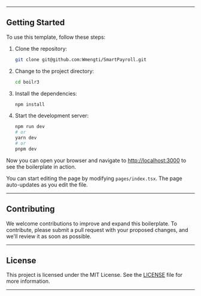 <!--
 * @Author: Wmengti 0x3ceth@gmail.com
 * @LastEditTime: 2023-06-06 16:54:38
 * @Description: 
-->
---

## Getting Started

To use this template, follow these steps:

1. Clone the repository:
   ```bash
   git clone git@github.com:Wmengti/SmartPayroll.git
   ```
2. Change to the project directory:
   ```bash
   cd boilr3
   ```
3. Install the dependencies:

   ```bash
   npm install
   ```

4. Start the development server:
   ```bash
   npm run dev
   # or
   yarn dev
   # or
   pnpm dev
   ```

Now you can open your browser and navigate to [http://localhost:3000](http://localhost:3000) to see the boilerplate in action.

You can start editing the page by modifying `pages/index.tsx`. The page auto-updates as you edit the file.


---

## Contributing

We welcome contributions to improve and expand this boilerplate. To contribute, please submit a pull request with your proposed changes, and we'll review it as soon as possible.

---

## License

This project is licensed under the MIT License. See the [LICENSE](./LICENSE) file for more information.

---
